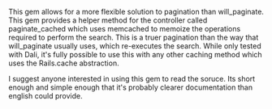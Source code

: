 This gem allows for a more flexible solution to pagination than will_paginate. This gem provides a helper method for the controller called paginate_cached which uses memcached to memoize the operations required to perform the search. This is a truer pagination than the way that will_paginate usually uses, which re-executes the search. While only tested with Dali, it's fully possible to use this with any other caching method which uses the Rails.cache abstraction. 

I suggest anyone interested in using this gem to read the soruce. Its short enough and simple enough that it's probably clearer documentation than english could provide.
